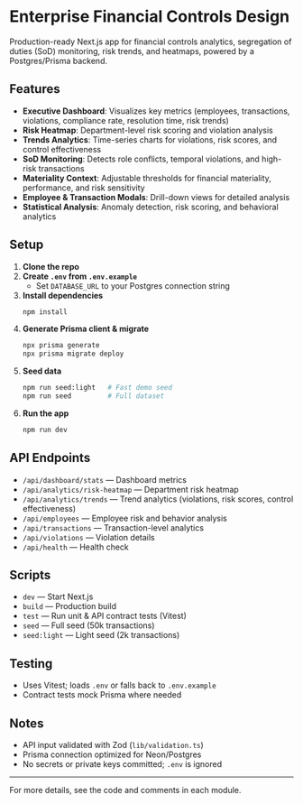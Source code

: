 # Enterprise Financial Controls Design

Production-ready Next.js app for financial controls analytics, segregation of duties (SoD) monitoring, risk trends, and heatmaps, powered by a Postgres/Prisma backend.

## Features
- **Executive Dashboard**: Visualizes key metrics (employees, transactions, violations, compliance rate, resolution time, risk trends)
- **Risk Heatmap**: Department-level risk scoring and violation analysis
- **Trends Analytics**: Time-series charts for violations, risk scores, and control effectiveness
- **SoD Monitoring**: Detects role conflicts, temporal violations, and high-risk transactions
- **Materiality Context**: Adjustable thresholds for financial materiality, performance, and risk sensitivity
- **Employee & Transaction Modals**: Drill-down views for detailed analysis
- **Statistical Analysis**: Anomaly detection, risk scoring, and behavioral analytics

## Setup
1. **Clone the repo**
2. **Create `.env` from `.env.example`**
   - Set `DATABASE_URL` to your Postgres connection string
3. **Install dependencies**
   ```sh
   npm install
   ```
4. **Generate Prisma client & migrate**
   ```sh
   npx prisma generate
   npx prisma migrate deploy
   ```
5. **Seed data**
   ```sh
   npm run seed:light   # Fast demo seed
   npm run seed         # Full dataset
   ```
6. **Run the app**
   ```sh
   npm run dev
   ```

## API Endpoints
- `/api/dashboard/stats` — Dashboard metrics
- `/api/analytics/risk-heatmap` — Department risk heatmap
- `/api/analytics/trends` — Trend analytics (violations, risk scores, control effectiveness)
- `/api/employees` — Employee risk and behavior analysis
- `/api/transactions` — Transaction-level analytics
- `/api/violations` — Violation details
- `/api/health` — Health check

## Scripts
- `dev` — Start Next.js
- `build` — Production build
- `test` — Run unit & API contract tests (Vitest)
- `seed` — Full seed (50k transactions)
- `seed:light` — Light seed (2k transactions)

## Testing
- Uses Vitest; loads `.env` or falls back to `.env.example`
- Contract tests mock Prisma where needed

## Notes
- API input validated with Zod (`lib/validation.ts`)
- Prisma connection optimized for Neon/Postgres
- No secrets or private keys committed; `.env` is ignored

---
For more details, see the code and comments in each module.
